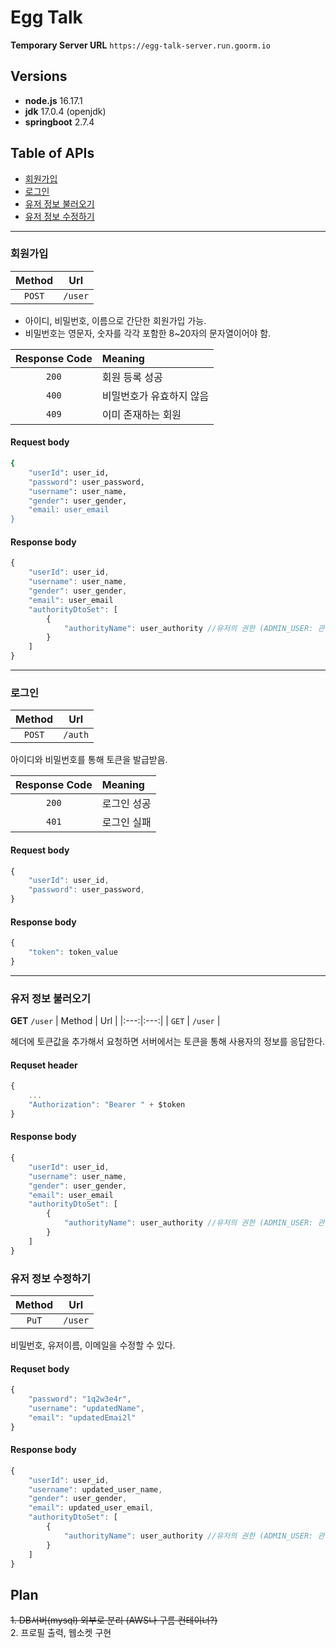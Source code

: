 # Egg Talk

<b>Temporary Server URL</b> `https://egg-talk-server.run.goorm.io`

## Versions

- <b>node.js</b> 16.17.1
- <b>jdk</b> 17.0.4 (openjdk)
- <b>springboot</b> 2.7.4


## Table of APIs
- [회원가입](#회원가입)  
- [로그인](#로그인)  
- [유저 정보 불러오기](#유저-정보-불러오기)  
- [유저 정보 수정하기](#유저-정보-수정하기)  

---

### 회원가입 
| Method | Url |
|:---:|:---:|
| `POST` | `/user` | 

- 아이디, 비밀번호, 이름으로 간단한 회원가입 가능.  
- 비밀번호는 영문자, 숫자를 각각 포함한 8~20자의 문자열이어야 함.  


| Response Code | Meaning |
|:---:|:---|
| `200` | 회원 등록 성공 | 
| `400` | 비밀번호가 유효하지 않음 | 
| `409` | 이미 존재하는 회원 |

#### Request body
```bash
{
    "userId": user_id,
    "password": user_password,
    "username": user_name,
    "gender": user_gender,
    "email: user_email
}
```
#### Response body

```javascript
{
    "userId": user_id,
    "username": user_name,
    "gender": user_gender,
    "email": user_email
    "authorityDtoSet": [
        {
            "authorityName": user_authority //유저의 권한 (ADMIN_USER: 관리자, ROLE_USER: 일반 유저)
        }
    ]
}
```
---

### 로그인

| Method | Url |
|:---:|:---:|
| `POST` | `/auth` | 

아이디와 비밀번호를 통해 토큰을 발급받음.

| Response Code | Meaning |
|:---:|:---|
| `200` | 로그인 성공 | 
| `401` | 로그인 실패 | 
#### Request body
```javascript
{
    "userId": user_id,
    "password": user_password,
}
```

#### Response body
```javascript
{
    "token": token_value
}
```
---

### 유저 정보 불러오기
<b>GET</b> `/user`
| Method | Url |
|:---:|:---:|
| `GET` | `/user` | 

헤더에 토큰값을 추가해서 요청하면 서버에서는 토큰을 통해 사용자의 정보를 응답한다.
#### Requset header
```javascript
{
    ...
    "Authorization": "Bearer " + $token
}
```

#### Response body
```javascript
{
    "userId": user_id,
    "username": user_name,
    "gender": user_gender,
    "email": user_email
    "authorityDtoSet": [
        {
            "authorityName": user_authority //유저의 권한 (ADMIN_USER: 관리자, ROLE_USER: 일반 유저)
        }
    ]
}
```

### 유저 정보 수정하기

| Method | Url |
|:---:|:---:|
| `PuT` | `/user` | 

비밀번호, 유저이름, 이메일을 수정할 수 있다.

#### Requset body
```javascript
{
    "password": "1q2w3e4r",
    "username": "updatedName",
    "email": "updatedEmai2l"
}
```

#### Response body
```javascript
{
    "userId": user_id,
    "username": updated_user_name,
    "gender": user_gender,
    "email": updated_user_email,
    "authorityDtoSet": [
        {
            "authorityName": user_authority //유저의 권한 (ADMIN_USER: 관리자, ROLE_USER: 일반 유저)
        }
    ]
}
```
## Plan

~~1. DB서버(mysql) 외부로 분리 (AWS나 구름 컨테이너?)~~  
2. 프로필 출력, 웹소켓 구현
